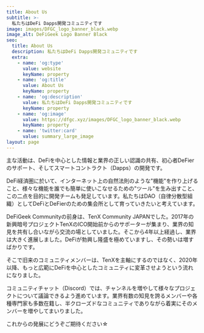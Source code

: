 ```yaml
---
title: About Us
subtitle: >-
  私たちはDeFi Dapps開発コミュニティです
image: images/DFGC_logo_banner_black.webp
image_alt: DeFiGeek Logo Banner Black
seo:
  title: About Us
  description: 私たちはDeFi Dapps開発コミュニティです
  extra:
    - name: 'og:type'
      value: website
      keyName: property
    - name: 'og:title'
      value: About Us
      keyName: property
    - name: 'og:description'
      value: 私たちはDeFi Dapps開発コミュニティです
      keyName: property
    - name: 'og:image'
      value: https://dfgc.xyz/images/DFGC_logo_banner_black.webp
      keyName: property
    - name: 'twitter:card'
      value: summary_large_image
layout: page
---
```


主な活動は、DeFiを中心とした情報と業界の正しい認識の共有、初心者DeFierのサポート、そしてスマートコントラクト（Dapps）の開発です。

DeFi経済圏に於いて、インターネット上の自然法則のような"機能"を作り上げること、様々な機能を誰でも簡単に使いこなせるための"ツール"を生み出すこと、この二点を目的に開発チームも発足しています。私たちはDAO（自律分散型組織）としてDeFiとDeFierのための集会所として育っていきたいと考えています。

DeFiGeek Communityの前身は、TenX Community JAPANでした。2017年の新興暗号プロジェクトTenXのICO開始前からのサポーターが集まり、業界の知見を共有し合いながら交流の場としていました。そこから4年以上経過し、業界は大きく進展しました。DeFiが勃興し隆盛を極めていますし、その勢いは増すばかりです。

そこで旧来のコミュニティメンバーは、TenXを主軸にするのではなく、2020年以降、もっと広範にDeFiを中心としたコミュニティに変革させようという流れになりました。

コミュニティチャット（Discord）では、チャンネルを増やして様々なプロジェクトについて議論できるよう進めています。業界有数の知見を誇るメンバーや各種専門家も多数在籍し、半クローズドなコミュニティでありながら着実にそのメンバーを増やしてまいりました。

これからの発展にどうぞご期待ください☆
